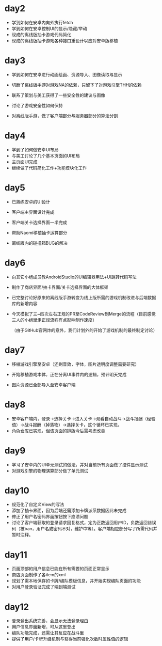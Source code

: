 # day2

* 学到如何在安卓内向外执行fetch
* 学到如何在安卓控制UI的显示/隐藏/举动
* 现成的离线版抽卡游戏代码简化
* 现成的离线版抽卡游戏各种接口重设计以应对安卓版移植

# day3

* 学到如何在安卓进行动画绘画、资源导入、图像读取与显示

* 切断了离线版手游对游戏NA的依赖，只留下了对游戏引擎THH的依赖

* 联系了策划与美工获得了一些安全性的建议与图像

* 讨论了游戏安全性如何保持

* 对离线版手游，做了客户端部分与服务器部分的算法分割

# day4

* 学到了如何做安卓UI布局
* 与美工讨论了几个基本页面的UI布局
* 主页面UI完成
* 继续做了代码简化工作+功能模块化工作
# day5

* 已熟练安卓的UI设计

* 客户端主界面设计完成

* 客户端关卡选择界面一半完成

* 帮助Naomi移植抽卡运算部分

* 离线版内的碰撞箱BUG的解决

# day6

* 向其它小组成员教AndroidStudio的UI编辑器用法+UI跳转代码写法

* 制作了商店界面/抽卡界面/关卡选择界面的大体框架

* 已完整讨论好原来的离线版手游转变为线上版所需的游戏机制改进与后端数据库的新增内容

* 今天模拟了三~四次左右正规的PR至CodeReview到Merge的流程（目前感觉三人的小组里走正规流程有点影响制作速度）

  （由于GitHub官网炸的意外，我们计划外的开始了游戏机制的最终制定讨论）

# day7

* 移植游戏引擎至安卓（还剩音效，字体，图片透明度调整需要研究）

* 开始移植游戏本体，正在分离UI事件内的逻辑，预计明天完成

* 图片资源已全部导入至安卓客户端

# day8

* 安卓客户端内，登录->选择关卡->进入关卡->观看自动战斗->战斗报酬（经验值）->战斗报酬（掉落物）->选择关卡，这个循环已实现。
* 角色仓库已实现，但该页面的排版今后需考虑改善

# day9

* 学习了安卓内的UI单元测试的做法，并对当前所有页面做了控件显示测试
* 对游戏引擎的物理演算部分做了单元测试

# day10

* 规范化了自定义View的写法
* 添加了抽卡界面，因为后端还需添加卡牌派系数据因此未完成
* 修正了用户名密码界面按钮按下崩溃问题
* 讨论了客户端获取的登录请求回复格式，定为正数返回用户ID，负数返回错误码（被ban，用户名或密码不对，维护中等）。客户端相应部分写了所需代码并暂时注释。

# day11

* 页面顶部的用户信息已能在所有需要的页面正常显示
* 商店页面制作了各item的xml
* 规划了需本地保存的卡牌/编队模板信息，并开始实现编队页面的功能
* 对用户登录验证完成了端到端测试

# day12

* 登录登出系统完善，会显示无法登录理由
* 用户信息界面新增，可从这里登出
* 编队功能完成，还需让其反应在战斗里
* 提供了用户/卡牌升级机制与获得当前强化次数时属性值的逻辑
